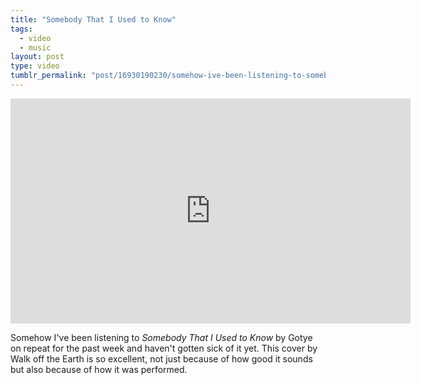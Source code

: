 ```yaml
---
title: "Somebody That I Used to Know"
tags:
  - video
  - music
layout: post
type: video
tumblr_permalink: "post/16930190230/somehow-ive-been-listening-to-somebody-that-i"
---
```


<iframe width="640" height="360" src="http://www.youtube.com/embed/d9NF2edxy-M?rel=0" frameborder="0" allowfullscreen></iframe>

Somehow I've been listening to _Somebody That I Used to Know_ by Gotye on repeat for the past week and haven't gotten sick of it yet. This cover by Walk off the Earth is so excellent, not just because of how good it sounds but also because of how it was performed.
